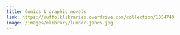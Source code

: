 ```yaml
---
title: Comics & graphic novels
link: https://suffolklibraries.overdrive.com/collection/1054740
image: /images/elibrary/lumber-janes.jpg
---
```

